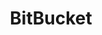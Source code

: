 ---
title: BitBucket
description: How to use BitBucket as your registry provider.
lastUpdated: 4-10-2025
---
